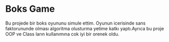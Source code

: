# Boks Game
Bu projede bir boks oyununu simule ettim. Oyunun icerisinde sans faktorununde olması algoritma olusturma yetime katkı yaptı.Ayrıca bu proje OOP ve Class ların 
kullanımına cok iyi bir orenek oldu.

